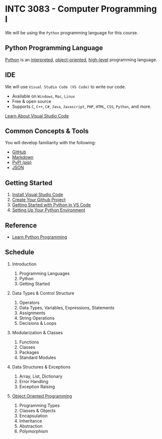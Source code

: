 # INTC 3083 - Computer Programming I

We will be using the `Python` programming language for this course.

## Python Programming Language

[Python](https://www.python.org/) is an [interpreted](https://www.geeksforgeeks.org/difference-between-compiled-and-interpreted-language/), [object-oriented](https://searchapparchitecture.techtarget.com/definition/object-oriented-programming-OOP), [high-level](https://www.webopedia.com/definitions/high-level-language/) programming language.

## IDE

We will use `Visual Studio Code (VS Code)` to write our code.

- Available on `Windows`, `Mac`, `Linux`
- Free & open source
- Supports `C`, `C++`, `C#`, `Java`, `Javascript`, `PHP`, `HTML`, `CSS`, `Python`, and more.

[Learn About Visual Studio Code](https://code.visualstudio.com/)

## Common Concepts & Tools
You will develop familiarity with the following:

- [GitHub](https://github.com/)
- [Markdown](https://guides.github.com/features/mastering-markdown/)
- [PyPI (pip)](https://pypi.org/project/pip/)
- [JSON](https://www.programiz.com/python-programming/json)

## Getting Started

1. [Install Visual Studio Code](https://code.visualstudio.com/)
2. [Create Your Github Project](doc/github.md)
3. [Getting Started with Python in VS Code](https://code.visualstudio.com/docs/python/python-tutorial)
4. [Setting Up Your Python Environment](doc/setup.md)

## Reference

- [Learn Python Programming](https://www.programiz.com/python-programming)

## Schedule

1. Introduction
   1. Programming Languages
   2. Python
   3. Getting Started

2. Data Types & Control Structure
   1. Operators
   2. Data Types, Variables, Expressions, Statements
   3. Assignments
   4. String Operations
   5. Decisions & Loops

3. Modularization & Classes
   1. Functions
   2. Classes
   3. Packages
   4. Standard Modules

4. Data Structures & Exceptions
   1. Array, List, Dictionary
   2. Error Handling
   3. Exception Raising

5. [Object Oriented Programming](https://www.educative.io/blog/object-oriented-programming)
   1. Programming Types
   2. Classes & Objects
   3. Encapsulation
   4. Inheritance
   5. Abstraction
   6. Polymorphism

